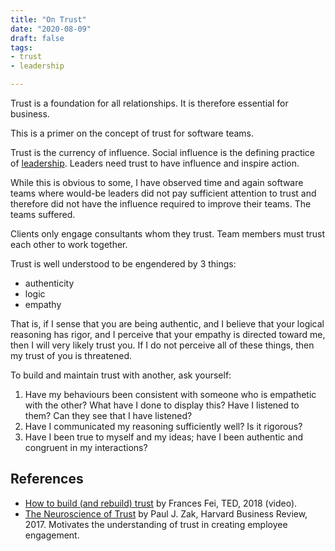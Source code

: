 ```yaml
---
title: "On Trust"
date: "2020-08-09"
draft: false
tags:
- trust
- leadership

---
```


Trust is a foundation for all relationships. It is therefore essential for
business.

This is a primer on the concept of trust for software teams.

<!--more-->


Trust is the currency of influence. Social influence is the defining practice
of [leadership](/blog/leadership/). Leaders need trust to have influence and
inspire action.

While this is obvious to some, I have observed time and again software teams
where would-be leaders did not pay sufficient attention to trust and therefore
did not have the influence required to improve their teams. The teams suffered.

Clients only engage consultants whom they trust. Team members must trust each
other to work together.

Trust is well understood to be engendered by 3 things:

- authenticity
- logic
- empathy

That is, if I sense that you are being authentic, and I believe that your
logical reasoning has rigor, and I perceive that your empathy is directed
toward me, then I will very likely trust you. If I do not perceive all of these
things, then my trust of you is threatened.

To build and maintain trust with another, ask yourself:

1. Have my behaviours been consistent with someone who is empathetic with the
   other? What have I done to display this? Have I listened to them? Can they
   see that I have listened?
2. Have I communicated my reasoning sufficiently well? Is it rigorous?
3. Have I been true to myself and my ideas; have I been authentic and congruent
   in my interactions?

## References

- [How to build (and rebuild) trust](https://www.ted.com/talks/frances_frei_how_to_build_and_rebuild_trust)
  by Frances Fei, TED, 2018 (video).
- [The Neuroscience of Trust](https://hbr.org/2017/01/the-neuroscience-of-trust)
  by Paul J. Zak, Harvard Business Review, 2017. Motivates the understanding of
  trust in creating employee engagement.

